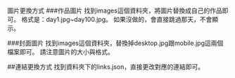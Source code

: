 ## 
圖片更換方式 ###作品圖片 找到images這個資料夾，將圖片替換成自己的作品即可。
格式是：day1.jpg~day100.jpg。
如果沒做的，會直接跳過那天，不會顯示。

###封面圖片 找到images這個資料夾，替換掉desktop.jpg跟mobile.jpg這兩個檔案即可。
請注意圖片的大小與格式。

##連結更換方式 找到資料夾下的links.json，直接更改對應的連結即可。
